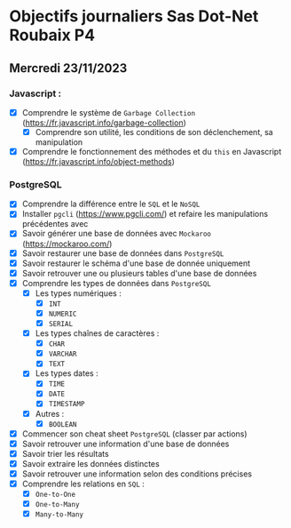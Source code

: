 # Objectifs journaliers Sas Dot-Net Roubaix P4

## Mercredi 23/11/2023

### Javascript :

- [x] Comprendre le système de `Garbage Collection` (https://fr.javascript.info/garbage-collection)
  - [x] Comprendre son utilité, les conditions de son déclenchement, sa manipulation
- [x] Comprendre le fonctionnement des méthodes et du `this` en Javascript (https://fr.javascript.info/object-methods)

### PostgreSQL

- [x] Comprendre la différence entre le `SQL` et le `NoSQL`
- [x] Installer `pgcli` (https://www.pgcli.com/) et refaire les manipulations précédentes avec
- [x] Savoir générer une base de données avec `Mockaroo` (https://mockaroo.com/)
- [x] Savoir restaurer une base de données dans `PostgreSQL`
- [x] Savoir restaurer le schéma d'une base de donnée uniquement
- [x] Savoir retrouver une ou plusieurs tables d'une base de données
- [x] Comprendre les types de données dans `PostgreSQL`
  - [x] Les types numériques :
    - [x] `INT`
    - [x] `NUMERIC`
    - [x] `SERIAL`
  - [x] Les types chaînes de caractères :
    - [x] `CHAR`
    - [x] `VARCHAR`
    - [x] `TEXT`
  - [x] Les types dates :
    - [x] `TIME`
    - [x] `DATE`
    - [x] `TIMESTAMP`
  - [x] Autres :
    - [x] `BOOLEAN`
- [x] Commencer son cheat sheet `PostgreSQL` (classer par actions)
- [x] Savoir retrouver une information d'une base de données
- [x] Savoir trier les résultats
- [x] Savoir extraire les données distinctes
- [x] Savoir retrouver une information selon des conditions précises
- [x] Comprendre les relations en `SQL` :
  - [x] `One-to-One`
  - [x] `One-to-Many`
  - [x] `Many-to-Many`
